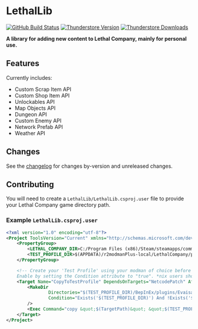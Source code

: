 # LethalLib  

[![GitHub Build Status](https://img.shields.io/github/actions/workflow/status/lordfirespeed/lethallib/build.yml?style=for-the-badge&logo=github)](https://github.com/Lordfirespeed/lethallib/actions/workflows/build.yml)
[![Thunderstore Version](https://img.shields.io/thunderstore/v/Evaisa/LethalLib?style=for-the-badge&logo=thunderstore&logoColor=white)](https://thunderstore.io/c/lethal-company/p/Evaisa/LethalLib/)
[![Thunderstore Downloads](https://img.shields.io/thunderstore/dt/Evaisa/LethalLib?style=for-the-badge&logo=thunderstore&logoColor=white)](https://thunderstore.io/c/lethal-company/p/Evaisa/LethalLib/)

**A library for adding new content to Lethal Company, mainly for personal use.**

## Features

Currently includes:   
- Custom Scrap Item API  
- Custom Shop Item API  
- Unlockables API  
- Map Objects API
- Dungeon API
- Custom Enemy API  
- Network Prefab API  
- Weather API  

## Changes

See the [changelog](https://github.com/EvaisaDev/LethalLib/blob/main/CHANGELOG.md) for changes by-version and unreleased changes.

## Contributing 

You will need to create a `LethalLib/LethalLib.csproj.user` file to provide your Lethal Company game directory path.

### Example `LethalLib.csproj.user`
```xml
<?xml version="1.0" encoding="utf-8"?>
<Project ToolsVersion="Current" xmlns="http://schemas.microsoft.com/developer/msbuild/2003">
    <PropertyGroup>
        <LETHAL_COMPANY_DIR>C:/Program Files (x86)/Steam/steamapps/common/Lethal Company</LETHAL_COMPANY_DIR>
        <TEST_PROFILE_DIR>$(APPDATA)/r2modmanPlus-local/LethalCompany/profiles/Test LethalLib</TEST_PROFILE_DIR>
    </PropertyGroup>

    <!-- Create your 'Test Profile' using your modman of choice before enabling this. 
    Enable by setting the Condition attribute to "true". *nix users should switch out `copy` for `cp`. -->
    <Target Name="CopyToTestProfile" DependsOnTargets="NetcodePatch" AfterTargets="PostBuildEvent" Condition="false">
        <MakeDir
                Directories="$(TEST_PROFILE_DIR)/BepInEx/plugins/Evaisa-LethalLib/LethalLib"
                Condition="Exists('$(TEST_PROFILE_DIR)') And !Exists('$(TEST_PROFILE_DIR)/BepInEx/plugins/Evaisa-LethalLib/LethalLib')"
        />
        <Exec Command="copy &quot;$(TargetPath)&quot; &quot;$(TEST_PROFILE_DIR)/BepInEx/plugins/Evaisa-LethalLib/LethalLib/&quot;" />
    </Target>
</Project>
```